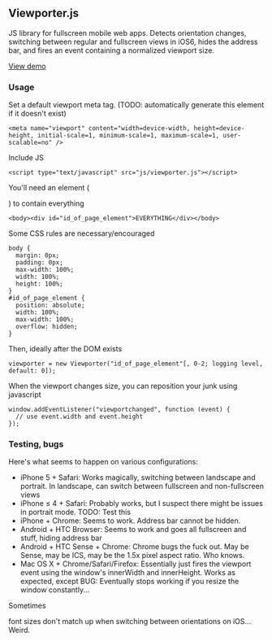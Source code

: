 ## Viewporter.js

JS library for fullscreen mobile web apps. Detects orientation changes, switching between regular and fullscreen views in iOS6, hides the address bar, and fires an event containing a normalized viewport size.

[View demo](http://brianshaler.github.com/Viewporter.js/)

### Usage

Set a default viewport meta tag. (TODO: automatically generate this element if it doesn't exist)

    <meta name="viewport" content="width=device-width, height=device-height, initial-scale=1, minimum-scale=1, maximum-scale=1, user-scalable=no" />

Include JS

    <script type="text/javascript" src="js/viewporter.js"></script>

You'll need an element (<div>) to contain everything

    <body><div id="id_of_page_element">EVERYTHING</div></body>

Some CSS rules are necessary/encouraged

    body {
      margin: 0px;
      padding: 0px;
      max-width: 100%;
      width: 100%;
      height: 100%;
    }
    #id_of_page_element {
      position: absolute;
      width: 100%;
      max-width: 100%;
      overflow: hidden;
    }

Then, ideally after the DOM exists

    viewporter = new Viewporter("id_of_page_element"[, 0-2; logging level, default: 0]);

When the viewport changes size, you can reposition your junk using javascript

    window.addEventListener("viewportchanged", function (event) {
      // use event.width and event.height
    });

### Testing, bugs

Here's what seems to happen on various configurations:

* iPhone 5 + Safari: Works magically, switching between landscape and portrait. In landscape, can switch between fullscreen and non-fullscreen views
* iPhone ≤ 4 + Safari: Probably works, but I suspect there might be issues in portrait mode. TODO: Test this
* iPhone + Chrome: Seems to work. Address bar cannot be hidden.
* Android + HTC Browser: Seems to work and goes all fullscreen and stuff, hiding address bar
* Android + HTC Sense + Chrome: Chrome bugs the fuck out. May be Sense, may be ICS, may be the 1.5x pixel aspect ratio. Who knows.
* Mac OS X + Chrome/Safari/Firefox: Essentially just fires the viewport event using the window's innerWidth and innerHeight. Works as expected, except BUG: Eventually stops working if you resize the window constantly...

Sometimes <p> font sizes don't match up when switching between orientations on iOS... Weird.
